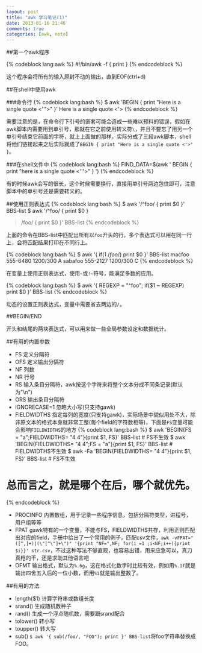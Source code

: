 ```yaml
---
layout: post
title: "awk 学习笔记(1)"
date: 2013-01-16 21:46
comments: true
categories: [awk, note]
---
```


##第一个awk程序
 
{% codeblock lang:awk %}
#!/bin/awk -f
{
    print
}
{% endcodeblock %}

这个程序会将所有的输入原封不动的输出，直到EOF(ctrl+d)

##在shell中使用awk

###命令行
{% codeblock lang:bash %}
$ awk 'BEGIN { print "Here is a single quote <'\''>" }'
Here is a single quote <'>
{% endcodeblock %}

需要注意的是，在命令行下引号的嵌套可能会造成一些难以预料的错误，假如在awk脚本内需要用到单引号，那就在它之前使用转义符`\`，并且不要忘了用另一个单引号结束它前面的字符，就上上面做的那样，实际分成了三段awk脚本，shell将他们链接起来之后实际就成了`BEGIN { print "Here is a single quote <'>" }`。

###在shell文件中
{% codeblock lang:bash %}
FIND_DATA=$(awk '
BEGIN {
    print "here is a single quote <'\''>"
}
')
{% endcodeblock %}

有的时候awk会写的很长，这个时候需要换行，直接用单引号两边包住即可，注意脚本中的单引号还是需要转义的。

##使用正则表达式
{% codeblock lang:bash %}
$ awk '/^foo/ { print $0 }' BBS-list
$ awk '/^foo/ { print $0 }
> /foo/ { print $0 }' BBS-list
{% endcodeblock %}

上面的命令在BBS-list中匹配出所有以`foo`开头的行，多个表达式可以用在同一行上，会将匹配结果打印在不同行上。

{% codeblock lang:bash %}
$ awk '{ if($1 ~ /foo$/) print $0 }' BBS-list
macfoo       555-6480     1200/300          A
sabafoo      555-2127     1200/300          C
{% endcodeblock %}

在变量上使用正则表达式，使用`~`或`!~`符号，能满足多数的应用。

{% codeblock lang:bash %}
$ awk '{ REGEXP = "^foo"; if($1 ~ REGEXP) print $0 }' BBS-list
{% endcodeblock %}

动态的设置正则表达式，变量中需要省去两边的`/`。

##BEGIN/END

开头和结尾的两块表达式，可以用来做一些全局参数设定和数据统计。

##有用的内置参数
* FS            定义分隔符
* OFS           定义输出分隔符
* NF            列数
* NR            行号
* RS            输入条目分隔符，awk按这个字符来将整个文本分成不同条记录(默认为"\n")
* ORS           输出条目分隔符
* IGNORECASE=1  忽略大小写(只支持gawk)
* FIELDWIDTHS   指定每列的宽度(只支持gawk)，实际场景中貌似用处不大，除非原文本的格式本身就非常工整(每个field的字符数相等)，下面是`FS`变量可能会影响`FIELDWIDTHS`的地方
{% codeblock lang:bash %}
$ awk 'BEGIN{FS = "a";FIELDWIDTHS= "4 4"}{print $1, FS}' BBS-list # FS不生效
$ awk 'BEGIN{FIELDWIDTHS= "4 4";FS = "a"}{print $1, FS}' BBS-list # FIELDWIDTHS不生效
$ awk -Fa 'BEGIN{FIELDWIDTHS= "4 4"}{print $1, FS}' BBS-list # FS不生效
# 总而言之，就是哪个在后，哪个就优先。
{% endcodeblock %}
* PROCINFO      内置数组，用于记录一些程序信息，包括分隔符类型，进程号，用户组等等
* FPAT          gawk特有的一个变量，不能与FS，FIELDWIDTHS共存，利用正则匹配出对应的field，手册中给出了一个常用的例子，匹配csv文件，`awk -vFPAT="([^,]+)|(\"[^\"]+\")" '{print "NF=",NF; for(i =1 ;i<NF;i++){print $i}}' str.csv`，不过这种写法不够直观，也容易出错，用来应急可以，真刀真枪的干，还是求助其他语言吧
* OFMT          输出格式，默认为`%.6g`，这在格式化数字时比较有效，例如用`%.1f`就是输出四舍五入后的一位小数，而用`%i`就是输出整数了。

##有用的方法
* length($1)    计算字符串或数组长度
* srand()       生成随机数种子
* rand()        生成一个浮点随机数，需要跟srand配合
* tolower()     转小写
* toupper()     转大写
* sub()         `$ awk '{ sub(/foo/, "FOO"); print }' BBS-list`将foo字符串替换成FOO。
